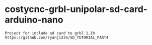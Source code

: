 # costycnc-grbl-unipolar-sd-card-arduino-nano
    Project for include sd card to grbl 1.1h
    https://github.com/ryanj1234/SD_TUTORIAL_PART4
